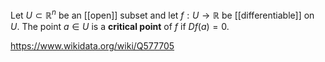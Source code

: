 Let $U\subset\mathbb R^n$ be an [[open]] subset and let $f:U\to\mathbb R$ be [[differentiable]] on $U$. The point $a \in U$ is a **critical point** of $f$  if $Df(a) =0$.

https://www.wikidata.org/wiki/Q577705